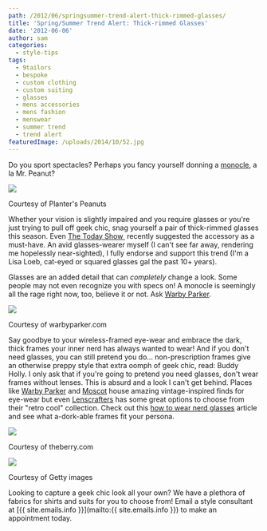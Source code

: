 ```yaml
---
path: /2012/06/springsummer-trend-alert-thick-rimmed-glasses/
title: 'Spring/Summer Trend Alert: Thick-rimmed Glasses'
date: '2012-06-06'
author: sam
categories:
  - style-tips
tags:
  - 9tailors
  - bespoke
  - custom clothing
  - custom suiting
  - glasses
  - mens accessories
  - mens fashion
  - menswear
  - summer trend
  - trend alert
featuredImage: /uploads/2014/10/52.jpg
---
```

Do you sport spectacles? Perhaps you fancy yourself donning a [monocle](http://www.warbyparker.com/monocle), a la Mr. Peanut?

[![](http://2.bp.blogspot.com/-3mZLDNx68p0/T85idHDSHKI/AAAAAAAAAW4/R4U859bdCvA/s320/Monoclesa.png)](http://2.bp.blogspot.com/-3mZLDNx68p0/T85idHDSHKI/AAAAAAAAAW4/R4U859bdCvA/s1600/Monoclesa.png)

Courtesy of Planter's Peanuts

Whether your vision is slightly impaired and you require glasses or you're just trying to pull off geek chic, snag yourself a pair of thick-rimmed glasses this season. Even [The Today Show ](http://today.msnbc.msn.com/id/26184891/vp/47564064#47564064) recently suggested the accessory as a must-have. An avid glasses-wearer myself (I can't see far away, rendering me hopelessly near-sighted), I fully endorse and support this trend (I'm a Lisa Loeb, cat-eyed or squared glasses gal the past 10+ years).

Glasses are an added detail that can _completely_ change a look. Some people may not even recognize you with specs on! A monocle is seemingly all the rage right now, too, believe it or not. Ask [Warby Parker](http://www.warbyparker.com/).

[![](http://2.bp.blogspot.com/-Qy7zDl_sM7A/T85kd_ErBiI/AAAAAAAAAXI/sKlv0ALM3DA/s320/Whiskey-turtoise-colonel-monocle02.jpg)](http://2.bp.blogspot.com/-Qy7zDl_sM7A/T85kd_ErBiI/AAAAAAAAAXI/sKlv0ALM3DA/s1600/Whiskey-turtoise-colonel-monocle02.jpg)

Courtesy of warbyparker.com

Say goodbye to your wireless-framed eye-wear and embrace the dark, thick frames your inner nerd has always wanted to wear! And if you don't need glasses, you can still pretend you do... non-prescription frames give an otherwise preppy style that extra oomph of geek chic, read: Buddy Holly. I only ask that if you're going to pretend you need glasses, don't wear frames without lenses. This is absurd and a look I can't get behind. Places like [Warby Parker](http://www.warbyparker.com/) and [Moscot](http://www.moscot.com/) house amazing vintage-inspired finds for eye-wear but even [Lenscrafters](http://www.lenscrafters.com/eyeglasses/11/product_trends) has some great options to choose from their "retro cool" collection. Check out this [how to wear nerd glasses](http://simonesmith.hubpages.com/hub/Where-to-Find-How-to-Wear-Nerd-Glasses) article and see what a-dork-able frames fit your persona.

[![](http://3.bp.blogspot.com/-ggNH4CyPUAw/T85k3SWW8ZI/AAAAAAAAAXY/0D6HoGRygIE/s320/nerd-glasses-13.jpg)](http://3.bp.blogspot.com/-ggNH4CyPUAw/T85k3SWW8ZI/AAAAAAAAAXY/0D6HoGRygIE/s1600/nerd-glasses-13.jpg)

Courtesy of theberry.com

[![](http://1.bp.blogspot.com/-sEt3x27GFbI/T85k5MaF52I/AAAAAAAAAXg/jS4qXsS6pOA/s320/johnny_depp_with_glasses.jpg)](http://1.bp.blogspot.com/-sEt3x27GFbI/T85k5MaF52I/AAAAAAAAAXg/jS4qXsS6pOA/s1600/johnny_depp_with_glasses.jpg)

Courtesy of Getty images

Looking to capture a geek chic look all your own? We have a plethora of fabrics for shirts and suits for you to choose from! Email a style consultant at [{{ site.emails.info }}](mailto:{{ site.emails.info }}) to make an appointment today.